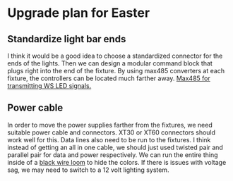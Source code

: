 # Upgrade plan for Easter  

## Standardize light bar ends  
I think it would be a good idea to choose a standardized connector for the ends of the lights. 
Then we can design a modular command block that plugs right into the end of the fixture. 
By using max485 converters at each fixture, the controllers can be located much farther away. 
[Max485 for transmitting WS LED signals. ](https://blinkylights.blog/2020/12/08/transmitting-ws2812b-signals-over-longer-distances/)

## Power cable
In order to move the power supplies farther from the fixtures, we need suitable power cable and connectors. 
XT30 or XT60 connectors should work well for this. 
Data lines also need to be run to the fixtures. I think instead of getting an all in one cable, we should just used twisted pair and parallel pair for data and power respectively. 
We can run the entire thing inside of a 
[black wire loom](https://www.aliexpress.us/item/3256807384802224.html?spm=a2g0o.productlist.main.39.71d13bf024Fjn5&aem_p4p_detail=202503211015036400609243362880000669794&algo_pvid=0c0606d9-d4e9-4fb8-86a4-641d34033291&algo_exp_id=0c0606d9-d4e9-4fb8-86a4-641d34033291-19&pdp_ext_f=%7B%22order%22%3A%221356%22%2C%22eval%22%3A%221%22%7D&pdp_npi=4%40dis%21USD%211.15%210.96%21%21%211.15%210.96%21%40210318c317425773034056717e8773%2112000041340380153%21sea%21US%216085429096%21X&curPageLogUid=C6K4L1dIpSGF&utparam-url=scene%3Asearch%7Cquery_from%3A&search_p4p_id=202503211015036400609243362880000669794_6) 
to hide the colors. 
If there is issues with voltage sag, we may need to switch to a 12 volt lighting system. 
